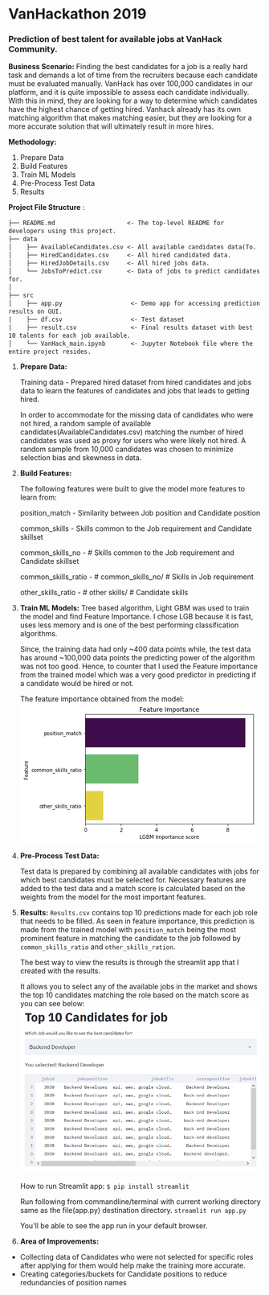 # VanHackathon 2019
### Prediction of best talent for available jobs at VanHack Community.

**Business Scenario:** Finding the best candidates for a job is a really hard task and demands a lot of time from the recruiters because each candidate must be evaluated manually. VanHack has over 100,000 candidates in our platform, and it is quite impossible to assess each candidate individually. With this in mind, they are looking for a way to determine which candidates have the highest chance of getting hired. Vanhack already has its own matching algorithm that makes matching easier, but they are looking for a more accurate solution that will ultimately result in more hires. 

**Methodology:**

1. Prepare Data
2. Build Features
3. Train ML Models
4. Pre-Process Test Data
5. Results

 **Project File Structure** :
```
├── README.md                    <- The top-level README for developers using this project.
├── data
│    ├── AvailableCandidates.csv <- All available candidates data(To.   
│    ├── HiredCandidates.csv     <- All hired candidated data.
│    ├── HiredJobDetails.csv     <- All hired jobs data.
│    └── JobsToPredict.csv       <- Data of jobs to predict candidates for.
│
├── src
│    ├── app.py                   <- Demo app for accessing prediction results on GUI.
|    ├── df.csv                   <- Test dataset
|    ├── result.csv               <- Final results dataset with best 10 talents for each job available.
│    └── VanHack_main.ipynb       <- Jupyter Notebook file where the entire project resides. 

```
1. **Prepare Data:**

   Training data - Prepared hired dataset from hired candidates and jobs data to learn the features of candidates and jobs that leads to getting hired. 

   In order to accommodate for the missing data of candidates who were not hired, a random sample of available candidates(AvailableCandidates.csv) matching the number of hired candidates was used as proxy for users who were likely not hired. A random sample from 10,000 candidates was chosen to minimize selection bias and skewness in data.

2. **Build Features:**

   The following features were built to give the model more features to learn from:

   position_match - Similarity between Job position and Candidate position

   common_skills - Skills common to the Job requirement and Candidate skillset

   common_skills_no - # Skills common to the Job requirement and Candidate skillset

   common_skills_ratio - # common_skills_no/ # Skills in Job requirement

   other_skills_ratio - # other skills/ # Candidate skills

   

3. **Train ML Models:**
     Tree based algorithm, Light GBM was used to train the model and find Feature Importance. I chose LGB because it is fast, uses less   memory and is one of the best performing classification algorithms. 
   
   Since, the training data had only ~400 data points while, the test data has around ~100,000 data points the predicting power of the algorithm was not too good. Hence, to counter that I used the Feature importance from the trained model which was a very good predictor in predicting if a candidate would be hired or not. 
   
   The feature importance obtained from the model:
   ![Feature Importance](https://github.com/anishjoni/VanHackathon/raw/master/src/feature_imp.png)
  
 
4. **Pre-Process Test Data:**

   Test data is prepared by combining all available candidates with jobs for which best candidates must be selected for. Necessary features are added to the test data and a match score is calculated based on the weights from the model for the most important features.

5. **Results:**
   `Results.csv` contains top 10 predictions made for each job role that needs to be filled. As seen in feature importance, this prediction is made from the trained model with `position_match` being the most prominent feature in matching the candidate to the job followed by `common_skills_ratio` and `other_skills_ration`.
   
   The best way to view the results is through the streamlit app that I created with the results.
   
   It allows you to select any of the available jobs in the market and shows the top 10 candidates matching the role based on the match score as you can see below:
   ![Top 10 Candidates](https://github.com/anishjoni/VanHackathon/raw/master/src/top_10_talent.png)
   
   How to run Streamlit app:
   `$ pip install streamlit`
   
   Run following from commandline/terminal with current working directory same as the file(app.py) destination directory.
   `streamlit run app.py`
   
   You'll be able to see the app run in your default browser.
   
6. **Area of Improvements:**
  - Collecting data of Candidates who were not selected for specific roles after applying for them would help make the training more accurate.
  - Creating categories/buckets for Candidate positions to reduce redundancies of position names

